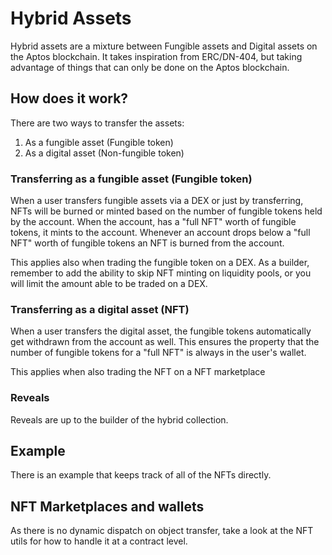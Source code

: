 # Hybrid Assets

Hybrid assets are a mixture between Fungible assets and Digital assets on the Aptos blockchain.
It takes inspiration from ERC/DN-404, but taking advantage of things that can only be done on
the Aptos blockchain.

## How does it work?


There are two ways to transfer the assets:
1. As a fungible asset (Fungible token)
2. As a digital asset (Non-fungible token)

### Transferring as a fungible asset (Fungible token)

When a user transfers fungible assets via a DEX or just by transferring,
NFTs will be burned or minted based on the number of fungible tokens held by the
account.  When the account, has a "full NFT" worth of fungible tokens, it mints to
the account.  Whenever an account drops below a "full NFT" worth of fungible tokens
an NFT is burned from the account.

This applies also when trading the fungible token on a DEX.  As a builder, remember
to add the ability to skip NFT minting on liquidity pools, or you will limit the 
amount able to be traded on a DEX.

### Transferring as a digital asset (NFT)

When a user transfers the digital asset, the fungible tokens automatically get
withdrawn from the account as well.  This ensures the property that the number of
fungible tokens for a "full NFT" is always in the user's wallet.

This applies when also trading the NFT on a NFT marketplace

### Reveals

Reveals are up to the builder of the hybrid collection.

## Example

There is an example that keeps track of all of the NFTs directly.

## NFT Marketplaces and wallets

As there is no dynamic dispatch on object transfer, take a look at the NFT utils for how to handle it at a contract level.
